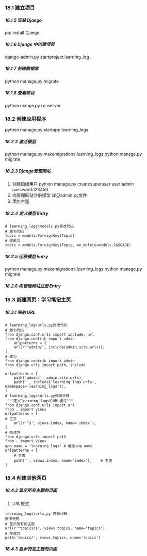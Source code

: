 ### 18.1 建立项目
##### 18.1.5 安装 Django 
pip install Django
##### 18.1.6 Django 中创建项目
django-admin.py startproject learning_log .
##### 18.1.7 创建数据库
python manage.py migrate
##### 18.1.8 查看项目
python mange.py runserver

### 18.2 创建应用程序
python manage.py startapp learning_logs
##### 18.2.2 激活模型
python manage.py makemigrations learning_logs
python manage.py migrate

##### 18.2.3 Django管理网站
1. 创建超级用户
python manage.py createsuperuser
user:admin
password:123456
2. 向管理网站注册模型
详见admin.py文件
3. 添加主题
##### 18.2.4 定义模型 Entry
```
# learning_logs\models.py修改代码
# 原书代码
topic = models.ForeignKey(Topic)
# 修改后
topic = models.ForeignKey(Topic, on_delete=models.CASCADE)
```
##### 18.2.5 迁移模型 Entry
python manage.py makemigrations learning_logs
python manage.py migrate
##### 18.2.6 向管理网站注册 Entry

### 18.3 创建网页：学习笔记主页
##### 18.3.1 映射 URL
```
# learning_log\urls.py修改代码
# 原书代码
from django.conf.urls import include, url
from django.contrib import admin
    urlpatterns = [
    url(r'^admin/', include(admin.site.urls)),
] 
# 改为
from django.contrib import admin
from django.urls import path, include

urlpatterns = [
    path('admin/', admin.site.urls),
    path('', include('learning_logs.urls', namespace='learning_logs')),
]
# learning_logs\urls.py修改代码
 """定义learning_logs的URL模式"""
from django.conf.urls import url
from . import views
urlpatterns = [
# 主页
    url(r'^$', views.index, name='index'),
] 
# 修改为
from django.urls import path
from . import views
app_name = 'learning_logs' # 增加app_name
urlpatterns = [
    # 主页
    path('', views.index, name='index'),    # 主页
]
```
### 18.4 创建其他网页
##### 18.4.2 显示所有主题的页面
1. URL模式
```
learning_logs\urls.py 修改代码
原书代码
# 显示所有的主题
url(r'^topics/$', views.topics, name='topics')
# 修改为
path('topics/', views.topics, name='topics')
```
##### 18.4.3 显示特定主题的页面

